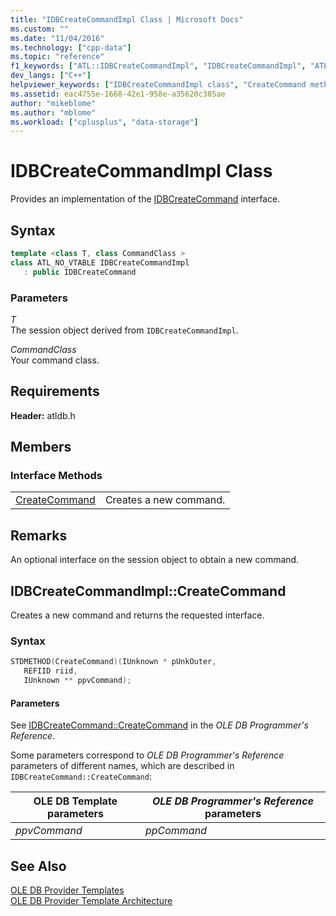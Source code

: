 ```yaml
---
title: "IDBCreateCommandImpl Class | Microsoft Docs"
ms.custom: ""
ms.date: "11/04/2016"
ms.technology: ["cpp-data"]
ms.topic: "reference"
f1_keywords: ["ATL::IDBCreateCommandImpl", "IDBCreateCommandImpl", "ATL.IDBCreateCommandImpl", "IDBCreateCommandImpl.CreateCommand", "CreateCommand", "IDBCreateCommandImpl::CreateCommand"]
dev_langs: ["C++"]
helpviewer_keywords: ["IDBCreateCommandImpl class", "CreateCommand method"]
ms.assetid: eac4755e-1668-42e1-958e-a35620c385ae
author: "mikeblome"
ms.author: "mblome"
ms.workload: ["cplusplus", "data-storage"]
---
```

# IDBCreateCommandImpl Class
Provides an implementation of the [IDBCreateCommand](/previous-versions/windows/desktop/ms711625\(v=vs.85\)) interface.  
  
## Syntax

```cpp
template <class T, class CommandClass >  
class ATL_NO_VTABLE IDBCreateCommandImpl   
   : public IDBCreateCommand  
```  
  
### Parameters  
 *T*  
 The session object derived from `IDBCreateCommandImpl`.  
  
 *CommandClass*  
 Your command class.  

## Requirements  
 **Header:** atldb.h  
  
## Members  
  
### Interface Methods  
  
|||  
|-|-|  
|[CreateCommand](#createcommand)|Creates a new command.|  
  
## Remarks  
 An optional interface on the session object to obtain a new command.  

## <a name="createcommand"></a> IDBCreateCommandImpl::CreateCommand
Creates a new command and returns the requested interface.  
  
### Syntax  
  
```cpp
STDMETHOD(CreateCommand)(IUnknown * pUnkOuter,   
   REFIID riid,   
   IUnknown ** ppvCommand);  
```  
  
#### Parameters  
 See [IDBCreateCommand::CreateCommand](/previous-versions/windows/desktop/ms709772\(v=vs.85\)) in the *OLE DB Programmer's Reference*.  
  
 Some parameters correspond to *OLE DB Programmer's Reference* parameters of different names, which are described in `IDBCreateCommand::CreateCommand`:  
  
|OLE DB Template parameters|*OLE DB Programmer's Reference* parameters|  
|--------------------------------|------------------------------------------------|  
|*ppvCommand*|*ppCommand*|  
  
## See Also  
 [OLE DB Provider Templates](../../data/oledb/ole-db-provider-templates-cpp.md)   
 [OLE DB Provider Template Architecture](../../data/oledb/ole-db-provider-template-architecture.md)